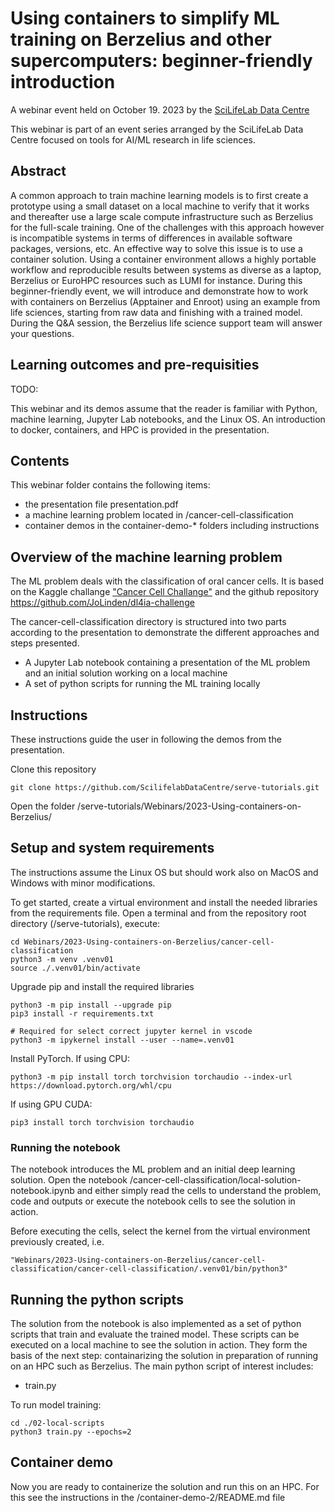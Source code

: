 # Using containers to simplify ML training on Berzelius and other supercomputers: beginner-friendly introduction

A webinar event held on October 19. 2023 by the [SciLifeLab Data Centre](https://www.scilifelab.se/data/)

This webinar is part of an event series arranged by the SciLifeLab Data Centre focused on tools for AI/ML research in life sciences.

## Abstract

A common approach to train machine learning models is to first create a prototype using a small dataset on a local machine to verify that it works and thereafter use a large scale compute infrastructure such as Berzelius for the full-scale training. One of the challenges with this approach however is incompatible systems in terms of differences in available software packages, versions, etc. An effective way to solve this issue is to use a container solution. Using a container environment allows a highly portable workflow and reproducible results between systems as diverse as a laptop, Berzelius or EuroHPC resources such as LUMI for instance. During this beginner-friendly event, we will introduce and demonstrate how to work with containers on Berzelius (Apptainer and Enroot) using an example from life sciences, starting from raw data and finishing with a trained model. During the Q&A session, the Berzelius life science support team will answer your questions.

## Learning outcomes and pre-requisities

TODO:

This webinar and its demos assume that the reader is familiar with Python, machine learning, Jupyter Lab notebooks, and the Linux OS. An introduction to docker, containers, and HPC is provided in the presentation.


## Contents

This webinar folder contains the following items:
- the presentation file presentation.pdf
- a machine learning problem located in /cancer-cell-classification
- container demos in the container-demo-* folders including instructions


## Overview of the machine learning problem

The ML problem deals with the classification of oral cancer cells. It is based on the Kaggle challange ["Cancer Cell Challange"](https://www.kaggle.com/competitions/cancer-cell-challange/) and the github repository https://github.com/JoLinden/dl4ia-challenge

The cancer-cell-classification directory is structured into two parts according to the presentation to demonstrate the different approaches and steps presented.

- A Jupyter Lab notebook containing a presentation of the ML problem and an initial solution working on a local machine
- A set of python scripts for running the ML training locally


## Instructions

These instructions guide the user in following the demos from the presentation.

Clone this repository

    git clone https://github.com/ScilifelabDataCentre/serve-tutorials.git

Open the folder /serve-tutorials/Webinars/2023-Using-containers-on-Berzelius/

## Setup and system requirements

The instructions assume the Linux OS but should work also on MacOS and Windows with minor modifications.

To get started, create a virtual environment and install the needed libraries from the requirements file. Open a terminal and from the repository root directory (/serve-tutorials), execute:

    cd Webinars/2023-Using-containers-on-Berzelius/cancer-cell-classification
    python3 -m venv .venv01
    source ./.venv01/bin/activate

Upgrade pip and install the required libraries

    python3 -m pip install --upgrade pip
    pip3 install -r requirements.txt

    # Required for select correct jupyter kernel in vscode
    python3 -m ipykernel install --user --name=.venv01

Install PyTorch. If using CPU:

    python3 -m pip install torch torchvision torchaudio --index-url https://download.pytorch.org/whl/cpu

If using GPU CUDA:

    pip3 install torch torchvision torchaudio


### Running the notebook

The notebook introduces the ML problem and an initial deep learning solution. Open the notebook /cancer-cell-classification/local-solution-notebook.ipynb and either simply read the cells to understand the problem, code and outputs or execute the notebook cells to see the solution in action.

Before executing the cells, select the kernel from the virtual environment previously created, i.e.

    "Webinars/2023-Using-containers-on-Berzelius/cancer-cell-classification/cancer-cell-classification/.venv01/bin/python3"


## Running the python scripts

The solution from the notebook is also implemented as a set of python scripts that train and evaluate the trained model. These scripts can be executed on a local machine to see the solution in action. They form the basis of the next step: containarizing the solution in preparation of running on an HPC such as Berzelius. The main python script of interest includes:

- train.py

To run model training:

    cd ./02-local-scripts
    python3 train.py --epochs=2


## Container demo

Now you are ready to containerize the solution and run this on an HPC. For this see the instructions in the /container-demo-2/README.md file
